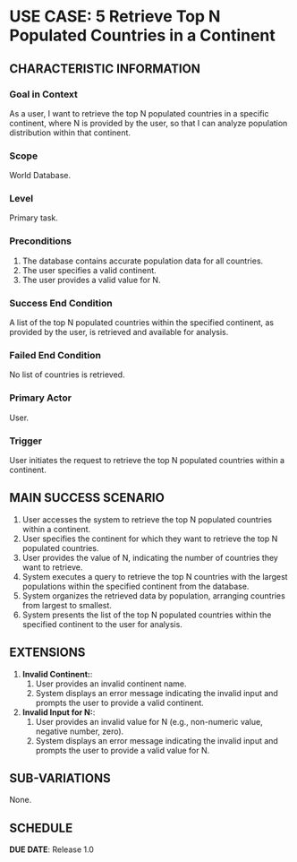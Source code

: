 # USE CASE: 5  Retrieve Top N Populated Countries in a Continent

## CHARACTERISTIC INFORMATION

### Goal in Context

As a user, I want to retrieve the top N populated countries in a specific continent, where N is provided by the user, so that I can analyze population distribution within that continent.
### Scope

World Database.

### Level

Primary task.

### Preconditions

1. The database contains accurate population data for all countries.
2. The user specifies a valid continent.
3. The user provides a valid value for N.

### Success End Condition

A list of the top N populated countries within the specified continent, as provided by the user, is retrieved and available for analysis.

### Failed End Condition

No list of countries is retrieved.

### Primary Actor

User.

### Trigger

User initiates the request to retrieve the top N populated countries within a continent.


## MAIN SUCCESS SCENARIO

1. User accesses the system to retrieve the top N populated countries within a continent.
2. User specifies the continent for which they want to retrieve the top N populated countries.
3. User provides the value of N, indicating the number of countries they want to retrieve.
4. System executes a query to retrieve the top N countries with the largest populations within the specified continent from the database.
5. System organizes the retrieved data by population, arranging countries from largest to smallest.
6. System presents the list of the top N populated countries within the specified continent to the user for analysis.


## EXTENSIONS

1. **Invalid Continent:**:
    1. User provides an invalid continent name.
    2. System displays an error message indicating the invalid input and prompts the user to provide a valid continent.
2. **Invalid Input for N:**:
    1. User provides an invalid value for N (e.g., non-numeric value, negative number, zero).
    2. System displays an error message indicating the invalid input and prompts the user to provide a valid value for N.


## SUB-VARIATIONS

None.

## SCHEDULE

**DUE DATE**: Release 1.0